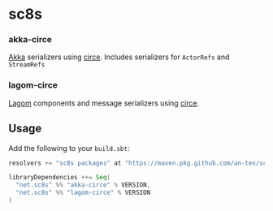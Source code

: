 # sc8s

### akka-circe
[Akka](https://akka.io) serializers using [circe](https://github.com/circe/circe). Includes serializers for `ActorRefs` and `StreamRefs`

### lagom-circe
[Lagom](https://www.lagomframework.com/) components and message serializers using [circe](https://github.com/circe/circe).

## Usage

Add the following to your `build.sbt`:

```sbt
resolvers += "sc8s packages" at "https://maven.pkg.github.com/an-tex/sc8s"

libraryDependencies ++= Seq(
  "net.sc8s" %% "akka-circe" % VERSION,
  "net.sc8s" %% "lagom-circe" % VERSION
)
```